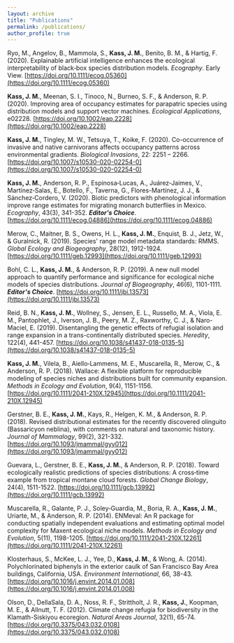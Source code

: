 ```yaml
---
layout: archive
title: "Publications"
permalink: /publications/
author_profile: true
---
```


Ryo, M., Angelov, B., Mammola, S., **Kass, J. M.**, Benito, B. M., & Hartig, F. (2020). Explainable artificial intelligence enhances the ecological interpretability of black‐box species distribution models. *Ecography*. Early View. [https://doi.org/10.1111/ecog.05360](https://doi.org/10.1111/ecog.05360)

**Kass, J. M.**, Meenan, S. I., Tinoco, N., Burneo, S. F., & Anderson, R. P. (2020). Improving area of occupancy estimates for parapatric species using distribution models and support vector machines. *Ecological Applications*, e02228. [https://doi.org/10.1002/eap.2228](https://doi.org/10.1002/eap.2228)

**Kass, J. M.**, Tingley, M. W., Tetsuya, T., Koike, F. (2020). Co-occurrence of invasive and native carnivorans affects occupancy patterns across environmental gradients. *Biological Invasions*, 22: 2251 – 2266. [https://doi.org/10.1007/s10530-020-02254-0](https://doi.org/10.1007/s10530-020-02254-0)

**Kass, J. M.**, Anderson, R. P., Espinosa‐Lucas, A., Juárez‐Jaimes, V., Martínez‐Salas, E., Botello, F., Taverna, G., Flores-Martínez, J. J., & Sánchez‐Cordero, V. (2020). Biotic predictors with phenological information improve range estimates for migrating monarch butterflies in Mexico. *Ecography*, 43(3), 341-352. _**Editor's Choice**_. [https://doi.org/10.1111/ecog.04886](https://doi.org/10.1111/ecog.04886)

Merow, C., Maitner, B. S., Owens, H. L., **Kass, J. M.**, Enquist, B. J., Jetz, W., & Guralnick, R. (2019). Species' range model metadata standards: RMMS. *Global Ecology and Biogeography*, 28(12), 1912-1924. [https://doi.org/10.1111/geb.12993](https://doi.org/10.1111/geb.12993)

Bohl, C. L., **Kass, J. M.**, & Anderson, R. P. (2019). A new null model approach to quantify performance and significance for ecological niche models of species distributions. *Journal of Biogeography*, 46(6), 1101-1111. _**Editor's Choice**_. [https://doi.org/10.1111/jbi.13573](https://doi.org/10.1111/jbi.13573)

Reid, B. N., **Kass, J. M.**, Wollney, S., Jensen, E. L., Russello, M. A., Viola, E. M., Pantophlet, J., Iverson, J. B., Peery, M. Z., Raxworthy, C. J., & Naro-Maciel, E. (2019). Disentangling the genetic effects of refugial isolation and range expansion in a trans-continentally distributed species. *Heredity*, 122(4), 441-457. [https://doi.org/10.1038/s41437-018-0135-5](https://doi.org/10.1038/s41437-018-0135-5)

**Kass, J. M.**, Vilela, B., Aiello‐Lammens, M. E., Muscarella, R., Merow, C., & Anderson, R. P. (2018). Wallace: A flexible platform for reproducible modeling of species niches and distributions built for community expansion. *Methods in Ecology and Evolution*, 9(4), 1151-1156. [https://doi.org/10.1111/2041-210X.12945](https://doi.org/10.1111/2041-210X.12945)

Gerstner, B. E., **Kass, J. M.**, Kays, R., Helgen, K. M., & Anderson, R. P. (2018). Revised distributional estimates for the recently discovered olinguito (Bassaricyon neblina), with comments on natural and taxonomic history. *Journal of Mammalogy*, 99(2), 321-332. [https://doi.org/10.1093/jmammal/gyy012](https://doi.org/10.1093/jmammal/gyy012)

Guevara, L., Gerstner, B. E., **Kass, J. M.**, & Anderson, R. P. (2018). Toward ecologically realistic predictions of species distributions: A cross‐time example from tropical montane cloud forests. *Global Change Biology*, 24(4), 1511-1522. [https://doi.org/10.1111/gcb.13992](https://doi.org/10.1111/gcb.13992)

Muscarella, R., Galante, P. J., Soley‐Guardia, M., Boria, R. A., **Kass, J. M.**, Uriarte, M., & Anderson, R. P. (2014). ENMeval: An R package for conducting spatially independent evaluations and estimating optimal model complexity for Maxent ecological niche models. *Methods in Ecology and Evolution*, 5(11), 1198-1205. [https://doi.org/10.1111/2041-210X.12261](https://doi.org/10.1111/2041-210X.12261)

Klosterhaus, S., McKee, L. J., Yee, D., **Kass, J. M.**, & Wong, A. (2014). Polychlorinated biphenyls in the exterior caulk of San Francisco Bay Area buildings, California, USA. *Environment International*, 66, 38-43. [https://doi.org/10.1016/j.envint.2014.01.008](https://doi.org/10.1016/j.envint.2014.01.008)

Olson, D., DellaSala, D. A., Noss, R. F., Strittholt, J. R., **Kass, J.**, Koopman, M. E., & Allnutt, T. F. (2012). Climate change refugia for biodiversity in the Klamath-Siskiyou ecoregion. *Natural Areas Journal*, 32(1), 65-74. [https://doi.org/10.3375/043.032.0108](https://doi.org/10.3375/043.032.0108)

